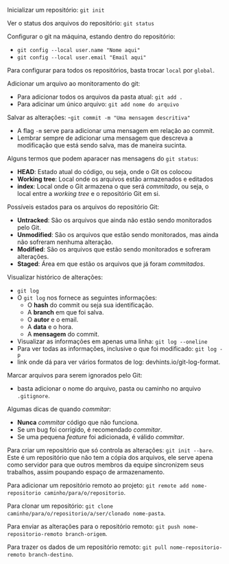 Inicializar um repositório: `git init`

Ver o status dos arquivos do repositório: `git status`

Configurar o git na máquina, estando dentro do repositório:
- `git config --local user.name "Nome aqui"`
- `git config --local user.email "Email aqui"`

Para configurar para todos os repositórios, basta trocar `local` por `global`.
  
Adicionar um arquivo ao monitoramento do git:
- Para adicionar todos os arquivos da pasta atual: `git add .`
- Para adicinar um único arquivo: `git add nome do arquivo`

Salvar as alterações: 
-`git commit -m "Uma mensagem descritiva"`
- A flag `-m` serve para adicionar uma mensagem em relação ao commit.
- Lembrar sempre de adicionar uma mensagem que descreva a modificação que está sendo salva, mas de maneira sucinta.

Alguns termos que podem aparacer nas mensagens do `git status`:
- **HEAD**: Estado atual do código, ou seja, onde o Git os colocou
- **Working tree**: Local onde os arquivos estão armazenados e editados
- **index**: Local onde o Git armazena o que será *commitado*, ou seja, o local entre a *working tree* e o repositório Git em si.

Possíveis estados para os arquivos do repositório Git:
- **Untracked**: São os arquivos que ainda não estão sendo monitorados pelo Git.
- **Unmodified**: São os arquivos que estão sendo monitorados, mas ainda não sofreram nenhuma alteração.
- **Modified**: São os arquivos que estão sendo monitorados e sofreram alterações.
- **Staged**: Área em que estão os arquivos que já foram *commitados*.

Visualizar histórico de alterações: 
- `git log`
- O `git log` nos fornece as seguintes informações:
  - O **hash** do commit ou seja sua identificação.
  - A **branch** em que foi salva.
  - O **autor** e o email.
  - A **data** e o hora.
  - A **mensagem** do commit.
- Visualizar as informações em apenas uma linha: `git log --oneline`
- Para ver todas as informações, inclusive o que foi modificado: `git log -p`
- link onde dá para ver vários formatos de log: <a>devhints.io/git-log-format</a>.

Marcar arquivos para serem ignorados pelo Git:
- basta adicionar o nome do arquivo, pasta ou caminho no arquivo `.gitignore`.

Algumas dicas de quando *commitar*:
- **Nunca** *commitar* código que não funciona.
- Se um bug foi corrigido, é recomendado *commitar*.
- Se uma pequena *feature* foi adicionada, é válido *commitar*.

Para criar um repositório que só controla as alterações: `git init --bare`. Este é um repositório que não tem a cópia dos arquivos, ele serve apena como servidor para que outros membros da equipe sincronizem seus trabalhos, assim poupando espaço de armazenamento.

Para adicionar um repositório remoto ao projeto:
`git remote add nome-repositorio caminho/para/o/repositorio`.

Para clonar um repositório: `git clone caminho/para/o/repositorio/a/ser/clonado nome-pasta`.

Para enviar as alterações para o repositório remoto:
`git push nome-repositorio-remoto branch-origem`.

Para trazer os dados de um repositório remoto:
`git pull nome-repositorio-remoto branch-destino`.